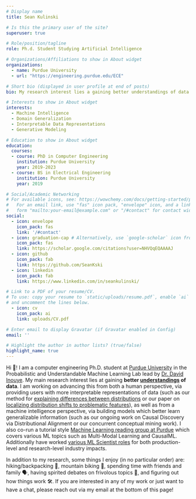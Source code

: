 ```yaml
---
# Display name
title: Sean Kulinski

# Is this the primary user of the site?
superuser: true

# Role/position/tagline
role: Ph.d. Student Studying Artificial Intelligence

# Organizations/Affiliations to show in About widget
organizations:
  - name: Purdue University
  - url: "https://engineering.purdue.edu/ECE"

# Short bio (displayed in user profile at end of posts)
bio: My research interest lies a gaining better understandings of data from both a human perspective (via interpretable data representations) and a machine intelligence perspective (via learning generalizable representations). Namely, this means the problems I tend to work with are domain adaptation, generalization, and shift understanding; knowledge representation; CausalML; and all that comes with it.

# Interests to show in About widget
interests:
  - Machine Intelligence
  - Domain Generalization
  - Interpretable Data Representations
  - Generative Modeling

# Education to show in About widget
education:
  courses:
  - course: PhD in Computer Engineering
    institution: Purdue University
    year: 2019-2023
  - course: BS in Electrical Engineering
    institution: Purdue University
    year: 2019

# Social/Academic Networking
# For available icons, see: https://wowchemy.com/docs/getting-started/page-builder/#icons
#   For an email link, use "fas" icon pack, "envelope" icon, and a link in the
#   form "mailto:your-email@example.com" or "/#contact" for contact widget.
social:
  - icon: envelope
    icon_pack: fas
    link: '/#contact'
  - icon: graduation-cap # Alternatively, use `google-scholar` icon from `ai` icon pack
    icon_pack: fas
    link: https://scholar.google.com/citations?user=NHVQqEQAAAAJ
  - icon: github
    icon_pack: fab
    link: https://github.com/SeanKski
  - icon: linkedin
    icon_pack: fab
    link: https://www.linkedin.com/in/seankulinski/

# Link to a PDF of your resume/CV.
# To use: copy your resume to `static/uploads/resume.pdf`, enable `ai` icons in `params.toml`,
# and uncomment the lines below.
  - icon: cv
    icon_pack: ai
    link: uploads/CV.pdf

# Enter email to display Gravatar (if Gravatar enabled in Config)
email: ''

# Highlight the author in author lists? (true/false)
highlight_name: true
---
```


Hi :wave:! I am a computer engineering Ph.D. student at [Purdue University](https://engineering.purdue.edu/ECE) in the Probabilistic and Understandable Machine Learning Lab lead by [Dr. David Inouye](https://www.davidinouye.com).
My main research interest lies at gaining **better <u>understandings</u> of data**.
I am working on advancing this from both a human perspective, via providing users with more interpretable representations of data (such as our method for [explaining differences between distributions](https://www.seankulinski.com/publication/towards-explaining-image-based-shifts/) or our paper on [localizing distribution shifts to problematic features](https://www.seankulinski.com/publication/feature-shift-detection/)), as well as from a machine intelligence perspective, via building models which better learn generalizable information (such as our ongoing work on Causal Discovery via Distributional Alignment or our concurrent conceptual mining work).
I also co-run a tutorial style [Machine Learning reading group at Purdue](https://engineering.purdue.edu/ChanGroup/MLreading.html) which covers various ML topics such as Multi-Modal Learning and CausalML.
Additionally have worked [various ML Scientist roles](#experience) for both production-level and research-level industry impacts.

In addition to my research, some things I enjoy (in no particular order) are:
 hiking/backpacking 🥾, mountain biking 🚵, spending time with friends and family 🗣️, having spirited debates on frivolous topics 💭, and figuring out how things work 🛠️.
If you are interested in any of my work or just want to have a chat, please reach out via my email at the bottom of this page! 

